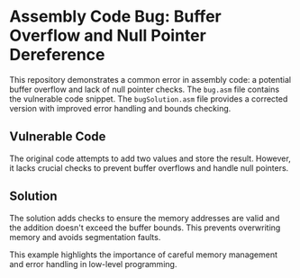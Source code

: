 # Assembly Code Bug: Buffer Overflow and Null Pointer Dereference

This repository demonstrates a common error in assembly code: a potential buffer overflow and lack of null pointer checks.  The `bug.asm` file contains the vulnerable code snippet.  The `bugSolution.asm` file provides a corrected version with improved error handling and bounds checking.

## Vulnerable Code

The original code attempts to add two values and store the result. However, it lacks crucial checks to prevent buffer overflows and handle null pointers.

## Solution

The solution adds checks to ensure the memory addresses are valid and the addition doesn't exceed the buffer bounds.  This prevents overwriting memory and avoids segmentation faults.

This example highlights the importance of careful memory management and error handling in low-level programming.